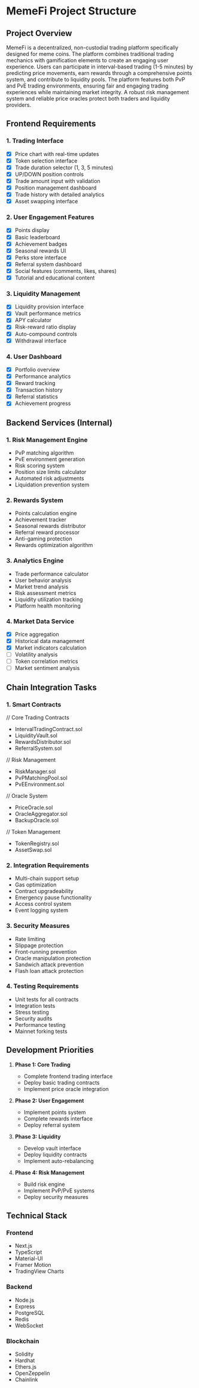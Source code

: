 # MemeFi Project Structure

## Project Overview

MemeFi is a decentralized, non-custodial trading platform specifically designed for meme coins. The platform combines traditional trading mechanics with gamification elements to create an engaging user experience. Users can participate in interval-based trading (1-5 minutes) by predicting price movements, earn rewards through a comprehensive points system, and contribute to liquidity pools. The platform features both PvP and PvE trading environments, ensuring fair and engaging trading experiences while maintaining market integrity. A robust risk management system and reliable price oracles protect both traders and liquidity providers.

## Frontend Requirements

### 1. Trading Interface
- [x] Price chart with real-time updates
- [x] Token selection interface
- [x] Trade duration selector (1, 3, 5 minutes)
- [x] UP/DOWN position controls
- [x] Trade amount input with validation
- [X] Position management dashboard
- [X] Trade history with detailed analytics
- [X] Asset swapping interface

### 2. User Engagement Features
- [x] Points display
- [x] Basic leaderboard
- [x] Achievement badges
- [x] Seasonal rewards UI
- [X] Perks store interface
- [X] Referral system dashboard
- [X] Social features (comments, likes, shares)
- [X] Tutorial and educational content

### 3. Liquidity Management
- [X] Liquidity provision interface
- [X] Vault performance metrics
- [X] APY calculator
- [X] Risk-reward ratio display
- [X] Auto-compound controls
- [X] Withdrawal interface

### 4. User Dashboard
- [X] Portfolio overview
- [X] Performance analytics
- [X] Reward tracking
- [X] Transaction history
- [X] Referral statistics
- [X] Achievement progress

## Backend Services (Internal)

### 1. Risk Management Engine
- PvP matching algorithm
- PvE environment generation
- Risk scoring system
- Position size limits calculator
- Automated risk adjustments
- Liquidation prevention system

### 2. Rewards System
- Points calculation engine
- Achievement tracker
- Seasonal rewards distributor
- Referral reward processor
- Anti-gaming protection
- Rewards optimization algorithm

### 3. Analytics Engine
- Trade performance calculator
- User behavior analysis
- Market trend analysis
- Risk assessment metrics
- Liquidity utilization tracking
- Platform health monitoring

### 4. Market Data Service
- [x] Price aggregation
- [x] Historical data management
- [x] Market indicators calculation
- [ ] Volatility analysis
- [ ] Token correlation metrics
- [ ] Market sentiment analysis

## Chain Integration Tasks

### 1. Smart Contracts
// Core Trading Contracts
- IntervalTradingContract.sol
- LiquidityVault.sol
- RewardsDistributor.sol
- ReferralSystem.sol

// Risk Management
- RiskManager.sol
- PvPMatchingPool.sol
- PvEEnvironment.sol

// Oracle System
- PriceOracle.sol
- OracleAggregator.sol
- BackupOracle.sol

// Token Management
- TokenRegistry.sol
- AssetSwap.sol

### 2. Integration Requirements
- Multi-chain support setup
- Gas optimization
- Contract upgradeability
- Emergency pause functionality
- Access control system
- Event logging system

### 3. Security Measures
- Rate limiting
- Slippage protection
- Front-running prevention
- Oracle manipulation protection
- Sandwich attack prevention
- Flash loan attack protection

### 4. Testing Requirements
- Unit tests for all contracts
- Integration tests
- Stress testing
- Security audits
- Performance testing
- Mainnet forking tests

## Development Priorities

1. **Phase 1: Core Trading**
   - Complete frontend trading interface
   - Deploy basic trading contracts
   - Implement price oracle integration

2. **Phase 2: User Engagement**
   - Implement points system
   - Complete rewards interface
   - Deploy referral system

3. **Phase 3: Liquidity**
   - Develop vault interface
   - Deploy liquidity contracts
   - Implement auto-rebalancing

4. **Phase 4: Risk Management**
   - Build risk engine
   - Implement PvP/PvE systems
   - Deploy security measures

## Technical Stack

### Frontend
- Next.js
- TypeScript
- Material-UI
- Framer Motion
- TradingView Charts

### Backend
- Node.js
- Express
- PostgreSQL
- Redis
- WebSocket

### Blockchain
- Solidity
- Hardhat
- Ethers.js
- OpenZeppelin
- Chainlink

